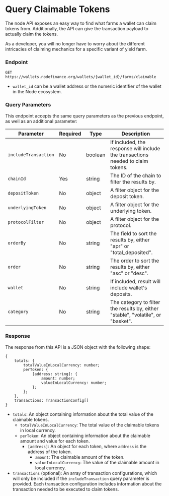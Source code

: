 # Query Claimable Tokens

The node API exposes an easy way to find what farms a wallet can claim tokens from. Additionally, the API can give the transaction payload to actually claim the tokens.

As a developer, you will no longer have to worry about the different intricacies of claiming mechanics for a specific variant of yield farm.

### Endpoint

`GET https://wallets.nodefinance.org/wallets/{wallet_id}/farms/claimable`

- `wallet_id` can be a wallet address or the numeric identifier of the wallet in the Node ecosystem.

### Query Parameters

This endpoint accepts the same query parameters as the previous endpoint, as well as an additional parameter:

| Parameter            | Required | Type    | Description                                                                      |
| -------------------- | -------- | ------- | -------------------------------------------------------------------------------- |
| `includeTransaction` | No       | boolean | If included, the response will include the transactions needed to claim tokens.  |
| `chainId`            | Yes      | string  | The ID of the chain to filter the results by.                                    |
| `depositToken`       | No       | object  | A filter object for the deposit token.                                           |
| `underlyingToken`    | No       | object  | A filter object for the underlying token.                                        |
| `protocolFilter`     | No       | object  | A filter object for the protocol.                                                |
| `orderBy`            | No       | string  | The field to sort the results by, either "apr" or "total_deposited".             |
| `order`              | No       | string  | The order to sort the results by, either "asc" or "desc".                        |
| `wallet`             | No       | string  | If included, result will include wallet's deposits.                              |
| `category`           | No       | string  | The category to filter the results by, either "stable", "volatile", or "basket". |

### Response

The response from this API is a JSON object with the following shape:

```
{
    totals: {
        totalValueInLocalCurrency: number;
        perToken: {
            [address: string]: {
                amount: number;
                valueInLocalCurrency: number;
            };
        };
    },
    transactions: TransactionConfig[]
}
```

- `totals`: An object containing information about the total value of the claimable tokens.
  - `totalValueInLocalCurrency`: The total value of the claimable tokens in local currency.
  - `perToken`: An object containing information about the claimable amount and value for each token.
    - `[address]`: An object for each token, where `address` is the address of the token.
      - `amount`: The claimable amount of the token.
      - `valueInLocalCurrency`: The value of the claimable amount in local currency.
- `transactions` (optional): An array of transaction configurations, which will only be included if the `includeTransaction` query parameter is provided. Each transaction configuration includes information about the transaction needed to be executed to claim tokens.
